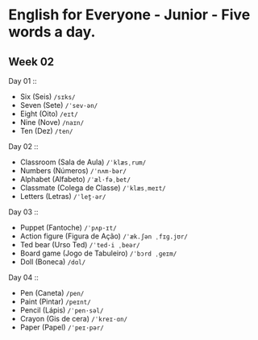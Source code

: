 # English for Everyone - Junior - Five words a day.

## Week 02

Day 01 ::

- Six (Seis) `/sɪks/`
- Seven (Sete) `/ˈsev·ən/`
- Eight (Oito) `/eɪt/`
- Nine (Nove) `/naɪn/`
- Ten (Dez) `/ten/`

Day 02 ::

- Classroom (Sala de Aula) `/ˈklæsˌrum/`
- Numbers (Números) `/ˈnʌm·bər/`
- Alphabet (Alfabeto) `/ˈæl·fəˌbet/`
- Classmate (Colega de Classe) `/ˈklæsˌmeɪt/`
- Letters (Letras) `/ˈlet̬·ər/`

Day 03 ::

- Puppet (Fantoche) `/ˈpʌp·ɪt/`
- Action figure (Figura de Ação) `/ˈæk.ʃən ˌfɪɡ.jʊr/`
- Ted bear (Urso Ted) `/ˈted·i ˌbeər/`
- Board game (Jogo de Tabuleiro) `/ˈbɔrd ˌɡeɪm/`
- Doll (Boneca) `/dɑl/`

Day 04 ::

- Pen (Caneta) `/pen/`
- Paint (Pintar) `/peɪnt/`
- Pencil (Lápis) `/ˈpen·səl/`
- Crayon (Gis de cera) `/ˈkreɪ·ɑn/`
- Paper (Papel) `/ˈpeɪ·pər/`
